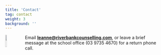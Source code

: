 ```yaml
---
title: 'Contact'
tag: contact
weight: 3
background: ''
---
```


<a href='mailto:leanne@riverbankcounselling.com'><img src="img/mail.png" align='left' width='10%' style='padding-right: 10px;'></a>
Email [**leanne@riverbankcounselling.com**](mailto:leanne@riverbankcounselling.com), or leave a brief message at the school office (03 9735 4670) for a return phone call.


